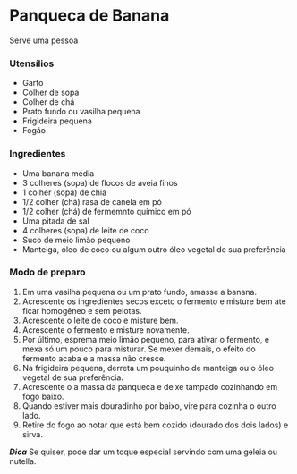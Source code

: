 # Panqueca de Banana

Serve uma pessoa

### Utensílios
* Garfo
* Colher de sopa
* Colher de chá
* Prato fundo ou vasilha pequena
* Frigideira pequena
* Fogão

### Ingredientes
* Uma banana média
* 3 colheres (sopa) de flocos de aveia finos
* 1 colher (sopa) de chia
* 1/2 colher (chá) rasa de canela em pó
* 1/2 colher (chá) de fermemnto químico em pó
* Uma pitada de sal
* 4 colheres (sopa) de leite de coco
* Suco de meio limão pequeno
* Manteiga, óleo de coco ou algum outro óleo vegetal de sua preferência

### Modo de preparo
1. Em uma vasilha pequena ou um prato fundo, amasse a banana.
2. Acrescente os ingredientes secos exceto o fermento e misture bem até ficar homogêneo e sem pelotas.
3. Acrescente o leite de coco e misture bem.
4. Acrescente o fermento e misture novamente.
5. Por último, esprema meio limão pequeno, para ativar o fermento, e mexa só um pouco para misturar. Se mexer demais, o efeito do fermento acaba e a massa não cresce.
6. Na frigideira pequena, derreta um pouquinho de manteiga ou o óleo vegetal de sua preferência.
7. Acrescente o a massa da panqueca e deixe tampado cozinhando em fogo baixo.
8. Quando estiver mais douradinho por baixo, vire para cozinha o outro lado.
9. Retire do fogo ao notar que está bem cozido (dourado dos dois lados) e sirva.

_**Dica**_ Se quiser, pode dar um toque especial servindo com uma geleia ou nutella.